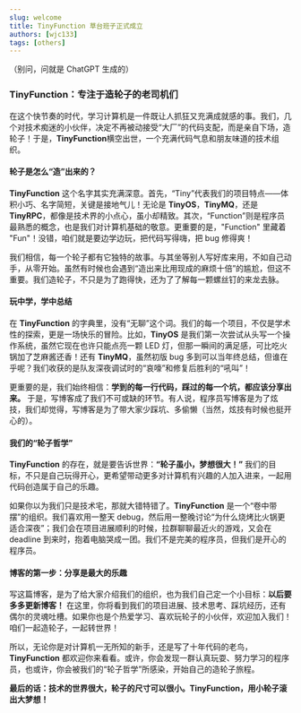 ```yaml
---
slug: welcome
title: TinyFunction 草台班子正式成立
authors: [wjc133]
tags: [others]
---
```


（别问，问就是 ChatGPT 生成的）

### TinyFunction：专注于造轮子的老司机们

在这个快节奏的时代，学习计算机是一件既让人抓狂又充满成就感的事。我们，几个对技术痴迷的小伙伴，决定不再被动接受“大厂”的代码支配，而是亲自下场，造轮子！于是，**TinyFunction**横空出世，一个充满代码气息和朋友味道的技术组织。

#### 轮子是怎么“造”出来的？

**TinyFunction** 这个名字其实充满深意。首先，“Tiny”代表我们的项目特点——体积小巧、名字简短，关键是接地气儿！无论是 **TinyOS**，**TinyMQ**，还是 **TinyRPC**，都像是技术界的小点心，虽小却精致。其次，“Function”则是程序员最熟悉的概念，也是我们对计算机基础的敬意。更重要的是，"Function" 里藏着 "Fun"！没错，咱们就是要边学边玩，把代码写得嗨，把 bug 修得爽！

我们相信，每一个轮子都有它独特的故事。与其坐等别人写好库来用，不如自己动手，从零开始。虽然有时候也会遇到“造出来比用现成的麻烦十倍”的尴尬，但这不重要。我们造轮子，不只是为了跑得快，还为了了解每一颗螺丝钉的来龙去脉。

#### 玩中学，学中总结

在 **TinyFunction** 的字典里，没有“无聊”这个词。我们的每一个项目，不仅是学术性的探索，更是一场快乐的冒险。比如，**TinyOS** 是我们第一次尝试从头写一个操作系统，虽然它现在也许只能点亮一颗 LED 灯，但那一瞬间的满足感，可比吃火锅加了芝麻酱还香！还有 **TinyMQ**，虽然初版 bug 多到可以当年终总结，但谁在乎呢？我们收获的是队友深夜调试时的“哀嚎”和修复后胜利的“吼叫”！

更重要的是，我们始终相信：**学到的每一行代码，踩过的每一个坑，都应该分享出来。** 于是，写博客成了我们不可或缺的环节。有人说，程序员写博客是为了炫技，我们却觉得，写博客是为了带大家少踩坑、多偷懒（当然，炫技有时候也挺开心的）。

#### 我们的“轮子哲学”

**TinyFunction** 的存在，就是要告诉世界：**“轮子虽小，梦想很大！”** 我们的目标，不只是自己玩得开心，更希望带动更多对计算机有兴趣的人加入进来，一起用代码创造属于自己的乐趣。

如果你以为我们只是技术宅，那就大错特错了。**TinyFunction** 是一个“卷中带摆”的组织。我们喜欢用一整天 debug，然后用一整晚讨论“为什么烧烤比火锅更适合深夜”；我们会在项目进展顺利的时候，拉群聊聊最近火的游戏，又会在 deadline 到来时，抱着电脑哭成一团。我们不是完美的程序员，但我们是开心的程序员。

#### 博客的第一步：分享是最大的乐趣

写这篇博客，是为了给大家介绍我们的组织，也为我们自己定一个小目标：**以后要多多更新博客！** 在这里，你将看到我们的项目进展、技术思考、踩坑经历，还有偶尔的灵魂吐槽。如果你也是个热爱学习、喜欢玩轮子的小伙伴，欢迎加入我们！咱们一起造轮子，一起转世界！

所以，无论你是对计算机一无所知的新手，还是写了十年代码的老鸟，**TinyFunction** 都欢迎你来看看。或许，你会发现一群认真玩耍、努力学习的程序员，也或许，你会被我们的“轮子哲学”所感染，开始自己的造轮子旅程。

**最后的话：技术的世界很大，轮子的尺寸可以很小。TinyFunction，用小轮子滚出大梦想！**